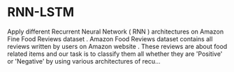 # RNN-LSTM
Apply different Recurrent Neural Network ( RNN ) architectures on Amazon Fine Food Reviews dataset . Amazon Food Reviews dataset contains all reviews written by users on Amazon website . These reviews are about food related items and our task is to classify them all whether they are 'Positive' or 'Negative' by using various architectures of recu…
